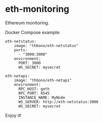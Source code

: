 # eth-monitoring

Ethereum monitoring.

Docker Compose example:

    eth-netstatus:
        image: "thbono/eth-netstatus"
        ports:
          - "3000:3000"
        environment:
          PORT: 3000
          WS_SECRET: mysecret

    eth-netapi:
        image: "thbono/eth-netapi"
        environment:
          RPC_HOST: geth
          RPC_PORT: 8545
          INSTANCE_NAME: MyNode
          WS_SERVER: http://eth-netstatus:3000
          WS_SECRET: mysecret

Enjoy it!
